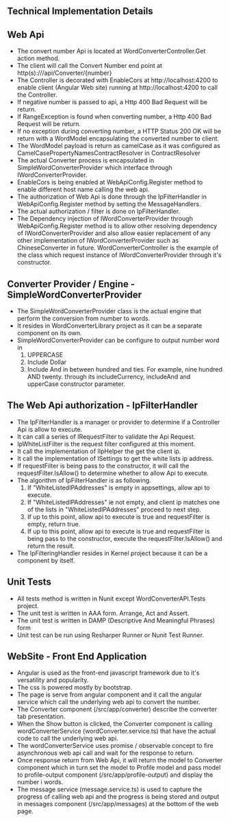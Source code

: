 ## Technical Implementation Details
## Web Api
- The convert number Api is located at WordConverterController.Get action method. 
- The client will call the Convert Number end point at http(s)://<WebApiHostName>/api/Converter/{number} 
- The Controller is decorated with EnableCors at http://localhost:4200 to enable client (Angular Web site) running at http://localhost:4200 to call the Controller.
- If negative number is passed to api, a Http 400 Bad Request will be return.
- If RangeException is found when converting number, a Http 400 Bad Request will be return.
- If no exception during converting number, a HTTP Status 200 OK will be return with a WordModel encapsulating the converted number to client.
- The WordModel payload is return as camelCase as it was configured as CamelCasePropertyNamesContractResolver in ContractResolver
- The actual Converter process is encapsulated in SimpleWordConverterProvider which interface through IWordConverterProvider. 
- EnableCors is being enabled at WebApiConfig.Register method to enable different host name calling the web api.
- The authorization of Web Api is done through the IpFilterHandler in WebApiConfig.Register method by setting the MessageHandlers.
- The actual authorization / filter is done on IpFilterHandler.
- The Dependency injection of IWordConverterProvider through WebApiConfig.Register method is to allow other resolving dependency of IWordConverterProvider and also 
allow easier replacement of any other implementation of IWordConverterProvider such as ChineseConverter in future. WordConverterController is the example of the class which request instance of 
IWordConverterProvider through it's constructor.

## Converter Provider / Engine - SimpleWordConverterProvider
- The SimpleWordConverterProvider class is the actual engine that perform the conversion from number to words.
- It resides in WordConverterLibrary project as it can be a separate component on its own.
- SimpleWordConverterProvider can be configure to output number word in 
	1. UPPERCASE
	2. Include Dollar
	3. Include And in between hundred and ties. For example, nine hundred AND twenty.
	through its includeCurrency, includeAnd and upperCase constructor parameter.

## The Web Api authorization - IpFilterHandler
- The IpFilterHandler is a manager or provider to determine if a Controller Api is allow to execute. 
- It can call a series of IRequestFilter to validate the Api Request.
- IpWhiteListFilter is the request filter configured at this moment.
- It call the implementation of IIpHelper the get the client ip.
- It call the implementation of ISettings to get the white lists ip address.
- If requestFilter is being pass to the constructor, it will call the requestFilter.IsAllow() to determine whether to allow Api to execute.
- The algorithm of IpFilterHandler is as following.
	1. If "WhiteListedIPAddresses" is empty in appsettings, allow api to execute.
	2. If "WhiteListedIPAddresses" ie not empty, and client ip matches one of the lists in "WhiteListedIPAddresses" proceed to next step.
	3. If up to this point, allow api to execute is true and requestFilter is empty, return true.
	4. If up to this point, allow api to execute is true and requestFilter is being pass to the constructor, execute the requestFilter.IsAllow() and return the result.
- The IpFilteringHandler resides in Kernel project because it can be a component by itself.

## Unit Tests
- All tests method is written in Nunit except WordConverterAPI.Tests project.
- The unit test is written in AAA form. Arrange, Act and Assert.
- The unit test is written in DAMP (Descriptive And Meaningful Phrases) form
- Unit test can be run using Resharper Runner or Nunit Test Runner.

## WebSite - Front End Application
- Angular is used as the front-end javascript framework due to it's versatility and popularity.
- The css is powered mostly by bootstrap.
- The page is serve from angular component and it call the angular service which call the underlying web api to convert the number.
- The Converter component (/src/app/converter) describe the converter tab presentation. 
- When the Show button is clicked, the Converter component is calling wordConverterService (wordConverter.service.ts) that have the actual code to call the underlying web api.
- The wordConverterService uses promise / observable concept to fire asynchronous web api call and wait for the response to return. 
- Once response return from Web Api, it will return the model to Converter component which in turn set the model to Profile model 
and pass model to profile-output component (/src/app/profile-output) and display the number i words.
- The message service (message.service.ts) is used to capture the progress of calling web api and the progress is being stored and output in messages component (/src/app/messages)
at the bottom of the web page.

	 
